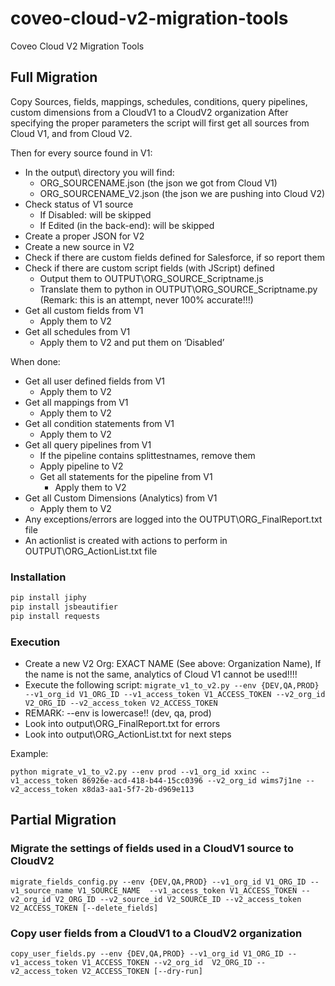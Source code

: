 # coveo-cloud-v2-migration-tools
Coveo Cloud V2 Migration Tools

## Full Migration
Copy Sources, fields, mappings, schedules, conditions, query pipelines, custom dimensions from a CloudV1 to a CloudV2 organization
After specifying the proper parameters the script will first get all sources from Cloud V1, and from Cloud V2.


Then for every source found in V1:
- In the output\ directory you will find:
  - ORG_SOURCENAME.json (the json we got from Cloud V1)
  - ORG_SOURCENAME_V2.json (the json we are pushing into Cloud V2)
- Check status of V1 source
  - If Disabled: will be skipped
  - If Edited (in the back-end): will be skipped
- Create a proper JSON for V2
- Create a new source in V2
- Check if there are custom fields defined for Salesforce, if so report them
- Check if there are custom script fields (with JScript) defined
  - Output them to OUTPUT\ORG_SOURCE_Scriptname.js
  - Translate them to python in OUTPUT\ORG_SOURCE_Scriptname.py (Remark: this is an attempt, never 100% accurate!!!)
- Get all custom fields from V1
  - Apply them to V2
- Get all schedules from V1
  - Apply them to V2 and put them on ‘Disabled’

When done:
- Get all user defined fields from V1
  - Apply them to V2
- Get all mappings from V1
  - Apply them to V2
- Get all condition statements from V1
  - Apply them to V2
- Get all query pipelines from V1
  - If the pipeline contains splittestnames, remove them
  - Apply pipeline to V2
  - Get all statements for the pipeline from V1
    - Apply them to V2
- Get all Custom Dimensions (Analytics) from V1
  - Apply them to V2
- Any exceptions/errors are logged into the OUTPUT\ORG_FinalReport.txt file
- An actionlist is created with actions to perform in OUTPUT\ORG_ActionList.txt file

### Installation
```python
pip install jiphy
pip install jsbeautifier
pip install requests
```

### Execution
* Create a new V2 Org: EXACT NAME (See above: Organization Name), If the name is not the same, analytics of Cloud V1 cannot be used!!!!
* Execute the following script:
`migrate_v1_to_v2.py --env {DEV,QA,PROD} --v1_org_id V1_ORG_ID --v1_access_token V1_ACCESS_TOKEN --v2_org_id 
V2_ORG_ID --v2_access_token V2_ACCESS_TOKEN `
* REMARK: --env is lowercase!! (dev, qa, prod)
* Look into output\ORG_FinalReport.txt for errors
* Look into output\ORG_ActionList.txt for next steps

Example:
```
python migrate_v1_to_v2.py --env prod --v1_org_id xxinc --v1_access_token 86926e-acd-418-b44-15cc0396 --v2_org_id wims7j1ne --v2_access_token x8da3-aa1-5f7-2b-d969e113
```

## Partial Migration

### Migrate the settings of fields used in a CloudV1 source to CloudV2

`migrate_fields_config.py --env {DEV,QA,PROD} --v1_org_id V1_ORG_ID --v1_source_name V1_SOURCE_NAME 
--v1_access_token V1_ACCESS_TOKEN --v2_org_id V2_ORG_ID --v2_source_id V2_SOURCE_ID --v2_access_token V2_ACCESS_TOKEN
[--delete_fields]`

### Copy user fields from a CloudV1 to a CloudV2 organization

`copy_user_fields.py --env {DEV,QA,PROD} --v1_org_id V1_ORG_ID --v1_access_token V1_ACCESS_TOKEN --v2_org_id 
V2_ORG_ID --v2_access_token V2_ACCESS_TOKEN [--dry-run]`

